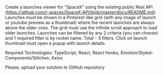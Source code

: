 Create a launches viewer for "SpaceX" using the existing public Rest API (https://github.com/r-spacex/SpaceX-API/blob/master/docs/README.md). Launches must be shown in a Pinterest-like grid (with any image of launch or youtube preview as a thumbnail) where the recent launches are always above the older ones. The grid must use the infinite scroll approach to load older launches. Launches can be filtered by any 2 criteria (you can choose) and 1 required filter is by rocket name. Total - 3 filters. Click on launch thumbnail must open a popup with launch details.

Required Technologies: TypeScript, React, React Hooks, Emotion/Styled-Components/Stitches, Axios

Please, upload your solution to GitHub repository

